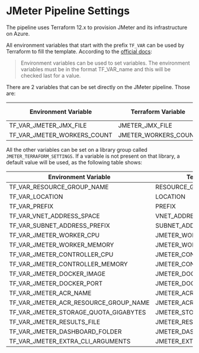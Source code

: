 # JMeter Pipeline Settings

The pipeline uses Terraform 12.x to provision JMeter and its infrastructure on Azure.

All environment variables that start with the prefix `TF_VAR` can be used by Terraform to fill the template. According to the [official docs](https://www.terraform.io/docs/commands/environment-variables.html#tf_var_name):

> Environment variables can be used to set variables. The environment variables must be in the format TF_VAR_name and this will be checked last for a value.

There are 2 variables that can be set directly on the JMeter pipeline. Those are:

| Environment Variable        | Terraform Variable   | Default Value |
|-----------------------------|----------------------|---------------|
| TF_VAR_JMETER_JMX_FILE      | JMETER_JMX_FILE      |               |
| TF_VAR_JMETER_WORKERS_COUNT | JMETER_WORKERS_COUNT |       1       |

All the other variables can be set on a library group called `JMETER_TERRAFORM_SETTINGS`. If a variable is not present on that library, a default value will be used, as the following table shows:

| Environment Variable                  | Terraform Variable             | Default Value       |
|---------------------------------------|--------------------------------|---------------------|
| TF_VAR_RESOURCE_GROUP_NAME            | RESOURCE_GROUP_NAME            |        jmeter       |
| TF_VAR_LOCATION                       | LOCATION                       |        eastus       |
| TF_VAR_PREFIX                         | PREFIX                         |        jmeter       |
| TF_VAR_VNET_ADDRESS_SPACE             | VNET_ADDRESS_SPACE             |     10.0.0.0/16     |
| TF_VAR_SUBNET_ADDRESS_PREFIX          | SUBNET_ADDRESS_PREFIX          |     10.0.0.0/24     |
| TF_VAR_JMETER_WORKER_CPU              | JMETER_WORKER_CPU              |         2.0         |
| TF_VAR_JMETER_WORKER_MEMORY           | JMETER_WORKER_MEMORY           |         8.0         |
| TF_VAR_JMETER_CONTROLLER_CPU          | JMETER_CONTROLLER_CPU          |         2.0         |
| TF_VAR_JMETER_CONTROLLER_MEMORY       | JMETER_CONTROLLER_MEMORY       |         8.0         |
| TF_VAR_JMETER_DOCKER_IMAGE            | JMETER_DOCKER_IMAGE            | justb4/jmeter:5.1.1 |
| TF_VAR_JMETER_DOCKER_PORT             | JMETER_DOCKER_PORT             |         1099        |
| TF_VAR_JMETER_ACR_NAME                | JMETER_ACR_NAME                |                     |
| TF_VAR_JMETER_ACR_RESOURCE_GROUP_NAME | JMETER_ACR_RESOURCE_GROUP_NAME |                     |
| TF_VAR_JMETER_STORAGE_QUOTA_GIGABYTES | JMETER_STORAGE_QUOTA_GIGABYTES |          1          |
| TF_VAR_JMETER_RESULTS_FILE            | JMETER_RESULTS_FILE            |     results.jtl     |
| TF_VAR_JMETER_DASHBOARD_FOLDER        | JMETER_DASHBOARD_FOLDER        |      dashboard      |
| TF_VAR_JMETER_EXTRA_CLI_ARGUMENTS     | JMETER_EXTRA_CLI_ARGUMENTS     |                     |

